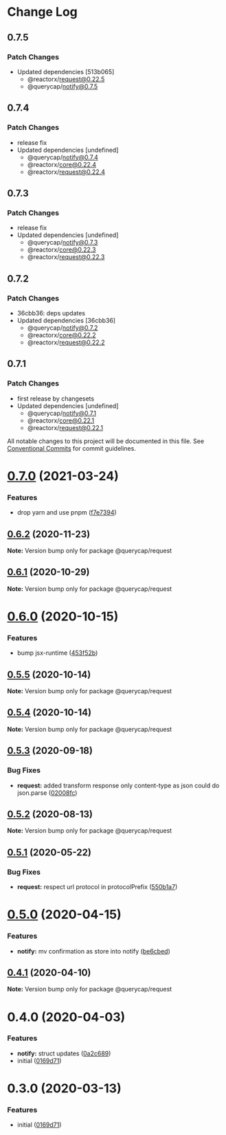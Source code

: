 # Change Log

## 0.7.5

### Patch Changes

- Updated dependencies [513b065]
  - @reactorx/request@0.22.5
  - @querycap/notify@0.7.5

## 0.7.4

### Patch Changes

- release fix
- Updated dependencies [undefined]
  - @querycap/notify@0.7.4
  - @reactorx/core@0.22.4
  - @reactorx/request@0.22.4

## 0.7.3

### Patch Changes

- release fix
- Updated dependencies [undefined]
  - @querycap/notify@0.7.3
  - @reactorx/core@0.22.3
  - @reactorx/request@0.22.3

## 0.7.2

### Patch Changes

- 36cbb36: deps updates
- Updated dependencies [36cbb36]
  - @querycap/notify@0.7.2
  - @reactorx/core@0.22.2
  - @reactorx/request@0.22.2

## 0.7.1

### Patch Changes

- first release by changesets
- Updated dependencies [undefined]
  - @querycap/notify@0.7.1
  - @reactorx/core@0.22.1
  - @reactorx/request@0.22.1

All notable changes to this project will be documented in this file.
See [Conventional Commits](https://conventionalcommits.org) for commit guidelines.

# [0.7.0](https://github.com/querycap/webappkit/compare/@querycap/request@0.6.2...@querycap/request@0.7.0) (2021-03-24)

### Features

- drop yarn and use pnpm ([f7e7394](https://github.com/querycap/webappkit/commit/f7e7394e1531ffb96ecb3e393e8131451f3e1d9f))

## [0.6.2](https://github.com/querycap/webappkit/compare/@querycap/request@0.6.1...@querycap/request@0.6.2) (2020-11-23)

**Note:** Version bump only for package @querycap/request

## [0.6.1](https://github.com/querycap/webappkit/compare/@querycap/request@0.6.0...@querycap/request@0.6.1) (2020-10-29)

**Note:** Version bump only for package @querycap/request

# [0.6.0](https://github.com/querycap/webappkit/compare/@querycap/request@0.5.5...@querycap/request@0.6.0) (2020-10-15)

### Features

- bump jsx-runtime ([453f52b](https://github.com/querycap/webappkit/commit/453f52b4a7b0e0f987de76da08c9bbb4d39802f8))

## [0.5.5](https://github.com/querycap/webappkit/compare/@querycap/request@0.5.4...@querycap/request@0.5.5) (2020-10-14)

**Note:** Version bump only for package @querycap/request

## [0.5.4](https://github.com/querycap/webappkit/compare/@querycap/request@0.5.3...@querycap/request@0.5.4) (2020-10-14)

**Note:** Version bump only for package @querycap/request

## [0.5.3](https://github.com/querycap/webappkit/compare/@querycap/request@0.5.2...@querycap/request@0.5.3) (2020-09-18)

### Bug Fixes

- **request:** added transform response only content-type as json could do json.parse ([02008fc](https://github.com/querycap/webappkit/commit/02008fc55d668165070b190194c7e375a7276581))

## [0.5.2](https://github.com/querycap/webappkit/compare/@querycap/request@0.5.1...@querycap/request@0.5.2) (2020-08-13)

**Note:** Version bump only for package @querycap/request

## [0.5.1](https://github.com/querycap/webappkit/compare/@querycap/request@0.5.0...@querycap/request@0.5.1) (2020-05-22)

### Bug Fixes

- **request:** respect url protocol in protocolPrefix ([550b1a7](https://github.com/querycap/webappkit/commit/550b1a7bee0e32e6bad258d13eca85f8038c6643))

# [0.5.0](https://github.com/querycap/webappkit/compare/@querycap/request@0.4.1...@querycap/request@0.5.0) (2020-04-15)

### Features

- **notify:** mv confirmation as store into notify ([be6cbed](https://github.com/querycap/webappkit/commit/be6cbedb6fa3450214c8742f61497a9335373818))

## [0.4.1](https://github.com/querycap/webappkit/compare/@querycap/request@0.4.0...@querycap/request@0.4.1) (2020-04-10)

**Note:** Version bump only for package @querycap/request

# 0.4.0 (2020-04-03)

### Features

- **notify:** struct updates ([0a2c689](https://github.com/querycap/webappkit/commit/0a2c689b23a8c85d1b2685e2e02978a960e87259))
- initial ([0169d71](https://github.com/querycap/webappkit/commit/0169d7105336e71af8f7b32544ae49e29706b189))

# 0.3.0 (2020-03-13)

### Features

- initial ([0169d71](https://github.com/querycap/webappkit/commit/0169d7105336e71af8f7b32544ae49e29706b189))
